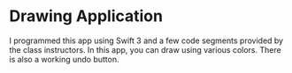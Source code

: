 # Drawing Application

I programmed this app using Swift 3 and a few code segments provided by the class instructors. In this app, you can draw using various colors. There is also a working undo button.
